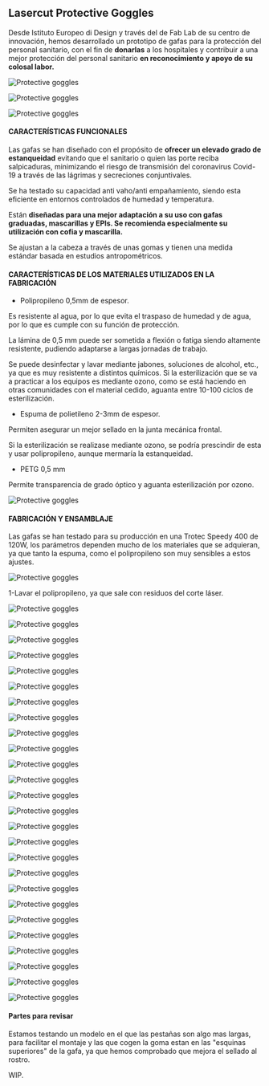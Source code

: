 <h2>Lasercut Protective Goggles</h2>


Desde Istituto Europeo di Design y través del de Fab Lab de su centro de innovación, hemos desarrollado un prototipo de gafas para la protección del personal sanitario, con el fin de **donarlas** a los hospitales  y contribuir a una mejor protección del personal sanitario **en reconocimiento y apoyo de su colosal labor.**

![Protective goggles](/Corte_Laser/Gafas/images/IMG_2041.jpg)

![Protective goggles](/Corte_Laser/Gafas/images/IMG_2048.jpg)

![Protective goggles](/Corte_Laser/Gafas/images/IMG_2049.jpg)

<h4>CARACTERÍSTICAS FUNCIONALES</h4>

Las gafas se han diseñado con el propósito de **ofrecer un elevado grado de estanqueidad** evitando que el sanitario o quien las porte reciba salpicaduras, minimizando el riesgo de transmisión del coronavirus Covid-19 a través de las lágrimas y secreciones conjuntivales.

Se ha testado su capacidad anti vaho/anti empañamiento, siendo esta eficiente en entornos controlados de humedad y temperatura.

Están **diseñadas para una mejor adaptación a su uso con gafas graduadas, mascarillas y EPIs. Se recomienda especialmente su utilización con cofia y mascarilla.**

Se ajustan a la cabeza a través de unas gomas y tienen una medida estándar basada en estudios antropométricos.

<h4>CARACTERÍSTICAS DE LOS MATERIALES UTILIZADOS EN LA FABRICACIÓN</h4>

- Polipropileno 0,5mm de espesor.

Es resistente al agua, por lo que evita el traspaso de humedad y de agua, por lo que es cumple con su función de protección.

La lámina de 0,5 mm puede ser sometida a flexión o fatiga siendo altamente resistente, pudiendo adaptarse a largas jornadas de trabajo.

Se puede desinfectar y lavar mediante jabones, soluciones de alcohol, etc., ya que es muy resistente a distintos químicos. Si la esterilización que se va a practicar a los equipos es mediante ozono, como se está haciendo en otras comunidades con el material cedido, aguanta entre 10-100 ciclos de esterilización.

- Espuma de polietileno 2-3mm de espesor.

Permiten asegurar un mejor sellado en la junta mecánica frontal.

Si la esterilización se realizase mediante ozono, se podría prescindir de esta y usar polipropileno, aunque mermaría la estanqueidad.

- PETG 0,5 mm

Permite transparencia de grado óptico y aguanta esterilización por ozono.

![Protective goggles](/Corte_Laser/Gafas/images/IMG_2047.jpg)

<h4>FABRICACIÓN Y ENSAMBLAJE</h4>


Las gafas se han testado para su producción en una Trotec Speedy 400 de 120W, los parámetros dependen mucho de los materiales que se adquieran, ya que tanto la espuma, como el polipropileno son muy sensibles a estos ajustes.

![Protective goggles](/Corte_Laser/Gafas/images/IMG_2001.jpg)

1-Lavar el polipropileno, ya que sale con residuos del corte láser.

![Protective goggles](/Corte_Laser/Gafas/images/Assembly/IMG_2055.jpg)

![Protective goggles](/Corte_Laser/Gafas/images/Assembly/IMG_2056.jpg)

![Protective goggles](/Corte_Laser/Gafas/images/Assembly/IMG_2058.jpg)

![Protective goggles](/Corte_Laser/Gafas/images/Assembly/IMG_2060.jpg)

![Protective goggles](/Corte_Laser/Gafas/images/Assembly/IMG_2061.jpg)

![Protective goggles](/Corte_Laser/Gafas/images/Assembly/IMG_2062.jpg)

![Protective goggles](/Corte_Laser/Gafas/images/Assembly/IMG_2063.jpg)

![Protective goggles](/Corte_Laser/Gafas/images/Assembly/IMG_2064.jpg)

![Protective goggles](/Corte_Laser/Gafas/images/Assembly/IMG_2065.jpg)

![Protective goggles](/Corte_Laser/Gafas/images/Assembly/IMG_2066.jpg)

![Protective goggles](/Corte_Laser/Gafas/images/Assembly/IMG_2067.jpg)

![Protective goggles](/Corte_Laser/Gafas/images/Assembly/IMG_2068.jpg)

![Protective goggles](/Corte_Laser/Gafas/images/Assembly/IMG_2069.jpg)

![Protective goggles](/Corte_Laser/Gafas/images/Assembly/IMG_2071.jpg)

![Protective goggles](/Corte_Laser/Gafas/images/Assembly/IMG_2072.jpg)

![Protective goggles](/Corte_Laser/Gafas/images/Assembly/IMG_2073.jpg)

![Protective goggles](/Corte_Laser/Gafas/images/Assembly/IMG_2074.jpg)

![Protective goggles](/Corte_Laser/Gafas/images/Assembly/IMG_2075.jpg)

![Protective goggles](/Corte_Laser/Gafas/images/Assembly/IMG_2076.jpg)

![Protective goggles](/Corte_Laser/Gafas/images/Assembly/IMG_2077.jpg)

![Protective goggles](/Corte_Laser/Gafas/images/Assembly/IMG_2078.jpg)

![Protective goggles](/Corte_Laser/Gafas/images/Assembly/IMG_2079.jpg)

![Protective goggles](/Corte_Laser/Gafas/images/Assembly/IMG_2080.jpg)

![Protective goggles](/Corte_Laser/Gafas/images/Assembly/IMG_2081.jpg)

![Protective goggles](/Corte_Laser/Gafas/images/Assembly/IMG_2082.jpg)

![Protective goggles](/Corte_Laser/Gafas/images/Assembly/IMG_2083.jpg)

<h4>Partes para revisar</h4>

Estamos testando un modelo en el que las pestañas son algo mas largas, para facilitar el montaje y las que cogen la goma estan en las "esquinas superiores" de la gafa, ya que hemos comprobado que mejora el sellado al rostro.

WIP.
